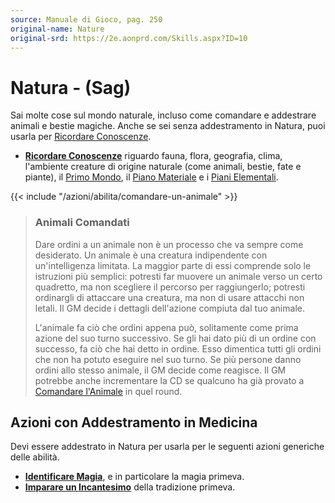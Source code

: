 ```yaml
---
source: Manuale di Gioco, pag. 250
original-name: Nature
original-srd: https://2e.aonprd.com/Skills.aspx?ID=10
---
```


# Natura - (Sag)

Sai molte cose sul mondo naturale, incluso come comandare e addestrare animali e
bestie magiche. Anche se sei senza addestramento in Natura, puoi usarla per
[Ricordare Conoscenze](/azioni/abilita/ricordare-conoscenze).

- **[Ricordare Conoscenze](/azioni/abilita/ricordare-conoscenze)** riguardo
  fauna, flora, geografia, clima, l'ambiente creature di origine naturale (come
  animali, bestie, fate e piante), il [Primo Mondo](/piani/primo-mondo), il
  [Piano Materiale](/piani/piano-materiale) e i
  [Piani Elementali](/piani/piani-elementali).

{{< include "/azioni/abilita/comandare-un-animale" >}}

> ### Animali Comandati
>
> Dare ordini a un animale non è un processo che va sempre come desiderato. Un
> animale è una creatura indipendente con un'intelligenza limitata. La maggior
> parte di essi comprende solo le istruzioni più semplici: potresti far muovere
> un animale verso un certo quadretto, ma non scegliere il percorso per
> raggiungerlo; potresti ordinargli di attaccare una creatura, ma non di usare
> attacchi non letali. Il GM decide i dettagli dell'azione compiuta dal tuo
> animale.
>
> L'animale fa ciò che ordini appena può, solitamente come prima azione del suo
> turno successivo. Se gli hai dato più di un ordine con successo, fa ciò che
> hai detto in ordine. Esso dimentica tutti gli ordini che non ha potuto
> eseguire nel suo turno. Se più persone danno ordini allo stesso animale, il GM
> decide come reagisce. Il GM potrebbe anche incrementare la CD se qualcuno ha
> già provato a [Comandare l'Animale](/azioni/abilita/comandare-un-animale) in
> quel round.

## Azioni con Addestramento in Medicina

Devi essere addestrato in Natura per usarla per le seguenti azioni generiche
delle abilità.

- **[Identificare Magia](/azioni/abilita/identificare-magia)**, e in particolare
  la magia primeva.
- **[Imparare un Incantesimo](/azioni/abilita/imparare-un-incantesimo)** della
  tradizione primeva.
